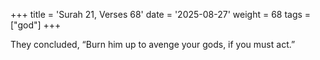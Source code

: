 +++
title = 'Surah 21, Verses 68'
date = '2025-08-27'
weight = 68
tags = ["god"]
+++

They concluded, “Burn him up to avenge your gods, if you must act.”